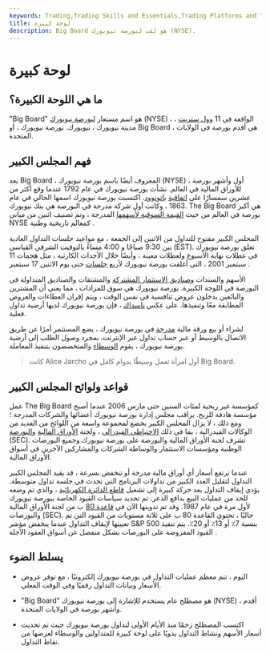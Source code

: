 ```yaml
---
keywords: Trading,Trading Skills and Essentials,Trading Platforms and Tools,Trading Skills,Platforms and Tools
title: لوحة كبيرة
description: Big Board هو لقب لبورصة نيويورك (NYSE).
---
```


# لوحة كبيرة
## ما هي اللوحة الكبيرة؟

"Big Board" هو اسم مستعار [لبورصة نيويورك](/nyse) (NYSE) ، الواقعة في 11 [وول ستريت](/wallstreet) ، مدينة نيويورك ، نيويورك. بورصة نيويورك ، أو Big Board ، هي أقدم بورصة في الولايات المتحدة.

## فهم المجلس الكبير

يعد Big Board ، المعروف أيضًا باسم بورصة نيويورك (NYSE) ، أول وأشهر بورصة للأوراق المالية في العالم. نشأت بورصة نيويورك في عام 1792 عندما وقع أكثر من عشرين سمسارًا على [اتفاقية](/buttonwoodagreement) [باتونوود](/stockbroker). اكتسبت بورصة نيويورك اسمها الحالي في عام 1863 ، وكانت أول شركة مدرجة في البورصة هي بنك نيويورك. The Big Board هي أكبر بورصة في العالم من حيث [القيمة السوقية لأسهمها](/marketcapitalization) المدرجة ، وتم تصنيف اثنين من مباني NYSE كمعالم تاريخية وطنية .

المجلس الكبير مفتوح للتداول من الاثنين إلى الجمعة ، مع مواعيد جلسات التداول العادية بين 9:30 صباحًا و 4:00 مساءً بالتوقيت الشرقي القياسي (EST). تغلق بورصة نيويورك في عطلات نهاية الأسبوع ولعطلات معينة ، وأيضًا خلال الأحداث الكارثية ، مثل هجمات 11 سبتمبر 2001 ، التي أغلقت بورصة نيويورك لأربع [جلسات](/tradingsession) حتى يوم الاثنين 17 سبتمبر .

الأسهم والسندات [وصناديق الاستثمار المشتركة](/mutualfund) والمشتقات والصناديق المتداولة في البورصة في اللوحة الكبيرة. بورصة نيويورك هي سوق للمزادات ، مما يعني أن المشترين والبائعين يدخلون عروض تنافسية في نفس الوقت ، ويتم إقران العطاءات والعروض المطابقة معًا وتنفيذها. على عكس [ناسداك](/nasdaq) ، فإن بورصة نيويورك لديها أرضية تداول فعلية.

لشراء أو بيع ورقة مالية [مدرجة](/security) في بورصة نيويورك ، يضع المستثمر أمرًا عن طريق الاتصال بالوسيط أو عبر حساب تداول عبر الإنترنت. بمجرد وصول الطلب إلى أرضية بورصة نيويورك ، يقوم [الوسطاء](/floorbroker) والمتخصصون بتنفيذ المعاملة.

> كانت Alice Jarcho أول امرأة تعمل وسيطًا بدوام كامل في Big Board.

>

## قواعد ولوائح المجلس الكبير

عمل The Big Board كمؤسسة غير ربحية لمئات السنين حتى مارس 2006 عندما أصبح مؤسسة هادفة للربح. يراقب مجلس إدارة بورصة نيويورك أعضائها والشركات المدرجة ؛ ومع ذلك ، لا يزال المجلس الكبير يخضع لمجموعة واسعة من اللوائح من العديد من الوكالات الفيدرالية ، بما في ذلك [الاحتياطي الفيدرالي](/federalreservesystem) ، ولجنة [الأوراق المالية](/sec) [والبورصة](/sec) (SEC). تشرف لجنة الأوراق المالية والبورصة على بورصة نيويورك وجميع البورصات الوطنية ومؤسسات الاستثمار والوساطة الشركات والمشاركين الآخرين في أسواق الأوراق المالية.

عندما ترتفع أسعار أي أوراق مالية مدرجة أو تنخفض بسرعة ، قد يقيد المجلس الكبير التداول لتقليل العدد الكبير من تداولات البرنامج التي تحدث في جلسة تداول متوسطة. يؤدي إيقاف التداول بعد حركة كبيرة إلى تشغيل [قاطع الدائرة الكهربائية](/circuitbreaker) ، والذي تم وضعه للحد من عمليات البيع بدافع الذعر. تم تحديد سياسات القيود الخاصة ببورصة نيويورك لأول مرة في عام 1987. وقد تم تدوينها الآن في [قاعدة 80](/tradingcurb) ب من لجنة الأوراق المالية والبورصات (SEC). حاليًا ، تحتوي القاعدة 80 ب على ثلاثة مستويات من القيود التي تم تعيينها لإيقاف التداول عندما ينخفض مؤشر S&P 500 بنسبة 7٪ أو 13٪ أو 20٪. يتم تنفيذ القيود المفروضة على البورصات بشكل منفصل عن أسواق العقود الآجلة .

## يسلط الضوء

- اليوم ، تتم معظم عمليات التداول في بورصة نيويورك إلكترونيًا ، مع توفر عروض الأسعار وبيانات التداول رقميًا وفي الوقت الفعلي.

- "Big Board" هو مصطلح عام يستخدم للإشارة إلى بورصة نيويورك (NYSE) ، أقدم وأشهر بورصة في الولايات المتحدة.

- اكتسب المصطلح زخمًا منذ الأيام الأولى لتداول بورصة نيويورك حيث تم تحديث أسعار الأسهم ونشاط التداول يدويًا على لوحة كبيرة للمتداولين والوسطاء لعرضها من نقاط التداول.

